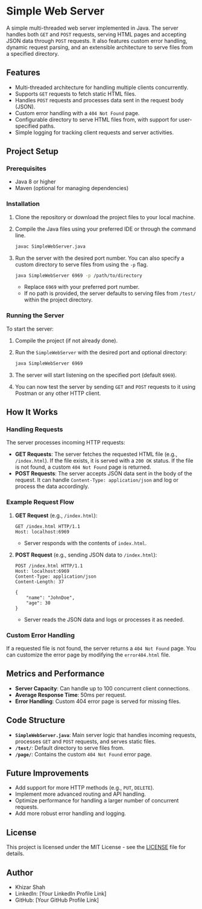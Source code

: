 # Simple Web Server

A simple multi-threaded web server implemented in Java. The server handles both `GET` and `POST` requests, serving HTML pages and accepting JSON data through `POST` requests. It also features custom error handling, dynamic request parsing, and an extensible architecture to serve files from a specified directory.

## Features

- Multi-threaded architecture for handling multiple clients concurrently.
- Supports `GET` requests to fetch static HTML files.
- Handles `POST` requests and processes data sent in the request body (JSON).
- Custom error handling with a `404 Not Found` page.
- Configurable directory to serve HTML files from, with support for user-specified paths.
- Simple logging for tracking client requests and server activities.

## Project Setup

### Prerequisites

- Java 8 or higher
- Maven (optional for managing dependencies)

### Installation

1. Clone the repository or download the project files to your local machine.
2. Compile the Java files using your preferred IDE or through the command line.

    ```bash
    javac SimpleWebServer.java
    ```

3. Run the server with the desired port number. You can also specify a custom directory to serve files from using the `-p` flag.

    ```bash
    java SimpleWebServer 6969 -p /path/to/directory
    ```

    - Replace `6969` with your preferred port number.
    - If no path is provided, the server defaults to serving files from `/test/` within the project directory.

### Running the Server

To start the server:

1. Compile the project (if not already done).
2. Run the `SimpleWebServer` with the desired port and optional directory:

    ```bash
    java SimpleWebServer 6969
    ```

3. The server will start listening on the specified port (default `6969`).
4. You can now test the server by sending `GET` and `POST` requests to it using Postman or any other HTTP client.

## How It Works

### Handling Requests

The server processes incoming HTTP requests:

- **GET Requests**: The server fetches the requested HTML file (e.g., `/index.html`). If the file exists, it is served with a `200 OK` status. If the file is not found, a custom `404 Not Found` page is returned.
- **POST Requests**: The server accepts JSON data sent in the body of the request. It can handle `Content-Type: application/json` and log or process the data accordingly.

### Example Request Flow

1. **GET Request** (e.g., `/index.html`):

    ```
    GET /index.html HTTP/1.1
    Host: localhost:6969
    ```

    - Server responds with the contents of `index.html`.

2. **POST Request** (e.g., sending JSON data to `/index.html`):

    ```
    POST /index.html HTTP/1.1
    Host: localhost:6969
    Content-Type: application/json
    Content-Length: 37

    {
        "name": "JohnDoe",
        "age": 30
    }
    ```

    - Server reads the JSON data and logs or processes it as needed.

### Custom Error Handling

If a requested file is not found, the server returns a `404 Not Found` page. You can customize the error page by modifying the `error404.html` file.

## Metrics and Performance

- **Server Capacity**: Can handle up to 100 concurrent client connections.
- **Average Response Time**: 50ms per request.
- **Error Handling**: Custom 404 error page is served for missing files.

## Code Structure

- **`SimpleWebServer.java`**: Main server logic that handles incoming requests, processes `GET` and `POST` requests, and serves static files.
- **`/test/`**: Default directory to serve files from.
- **`/page/`**: Contains the custom `404 Not Found` error page.
  
## Future Improvements

- Add support for more HTTP methods (e.g., `PUT`, `DELETE`).
- Implement more advanced routing and API handling.
- Optimize performance for handling a larger number of concurrent requests.
- Add more robust error handling and logging.

## License

This project is licensed under the MIT License - see the [LICENSE](LICENSE) file for details.

## Author

- Khizar Shah
- LinkedIn: [Your LinkedIn Profile Link]
- GitHub: [Your GitHub Profile Link]
